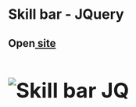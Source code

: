 <h1>Skill bar - JQuery</h1>
<h2>Open<a href="https://cwetkow.github.io/jquery-elements/skill-bar" target="_blank"> site</a><a</h2>
<h1>
<p>
	<img src="https://user-images.githubusercontent.com/20288358/29912655-0e730152-8e3b-11e7-9e39-9cc248f9f7b4.png" alt="Skill bar JQ">
</p>
